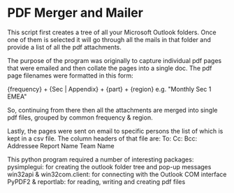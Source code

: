 # PDF Merger and Mailer
 
 This script first creates a tree of all your Microsoft Outlook folders. Once
 one of them is selected it will go through all the mails in that folder and
 provide a list of all the pdf attachments.

 The purpose of the program was originally to capture individual pdf pages that 
 were emailed and then collate the pages into a single doc. The pdf page 
 filenames were formatted in this form:

 {frequency} + {Sec | Appendix} + {part} + {region}
    e.g. "Monthly Sec 1 EMEA"

 So, continuing from there then all the attachments are merged into single
 pdf files, grouped by common frequency & region.

 Lastly, the pages were sent on email to specific persons the list of which is 
 kept in a csv file. The column headers of that file are:
    To:
    Cc:
    Bcc:
    Addressee
    Report Name
    Team Name

This python program required a number of interesting packages:
    pysimplegui: for creating the outlook folder tree and pop-up messages
    win32api & win32com.client: for connecting with the Outlook COM interface
    PyPDF2 & reportlab: for reading, writing and creating pdf files